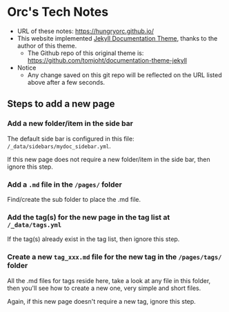 # Orc's Tech Notes

* URL of these notes: https://hungryorc.github.io/
* This website implemented [Jekyll Documentation Theme](http://idratherbewriting.com/documentation-theme-jekyll/), thanks to the author of this theme.
  * The Github repo of this original theme is: https://github.com/tomjoht/documentation-theme-jekyll
* Notice
  * Any change saved on this git repo will be reflected on the URL listed above after a few seconds.

## Steps to add a new page

### Add a new folder/item in the side bar

The default side bar is configured in this file: `/_data/sidebars/mydoc_sidebar.yml`.

If this new page does not require a new folder/item in the side bar, then ignore this step.

### Add a `.md` file in the `/pages/` folder

Find/create the sub folder to place the .md file.

### Add the tag(s) for the new page in the tag list at `/_data/tags.yml`

If the tag(s) already exist in the tag list, then ignore this step. 

### Create a new `tag_xxx.md` file for the new tag in the `/pages/tags/` folder

All the .md files for tags reside here, take a look at any file in this folder, then you'll see how to create a new one, very simple and short files.

Again, if this new page doesn't require a new tag, ignore this step.
